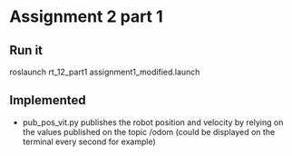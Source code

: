 # Assignment 2 part 1

## Run it

roslaunch rt_12_part1 assignment1_modified.launch

## Implemented
- pub_pos_vit.py publishes the robot position and velocity by relying on the values published on the topic /odom (could be displayed on the terminal every second for example)
